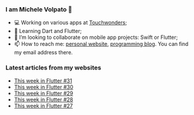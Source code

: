 ### I am Michele Volpato 👋

- 💻 Working on various apps at [Touchwonders](https://touchwonders.com);
- 🌱 Learning Dart and Flutter;
- 📱 I’m looking to collaborate on mobile app projects: Swift or Flutter;
- 📫 How to reach me: [personal website](https://volpato.nl), [programming blog](https://ishouldgotosleep.com). You can find my email address there.

### Latest articles from my websites

<!-- BLOG-POST-LIST:START -->
- [This week in Flutter #31](https://ishouldgotosleep.com/this-week-in-flutter-31/)
- [This week in Flutter #30](https://ishouldgotosleep.com/this-week-in-flutter-30/)
- [This week in Flutter #29](https://ishouldgotosleep.com/this-week-in-flutter-29/)
- [This week in Flutter #28](https://ishouldgotosleep.com/this-week-in-flutter-28/)
- [This week in Flutter #27](https://ishouldgotosleep.com/this-week-in-flutter-27/)
<!-- BLOG-POST-LIST:END -->
